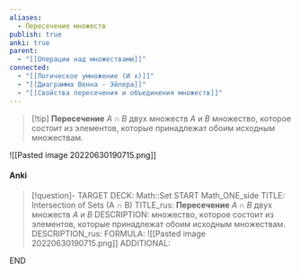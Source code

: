 ```yaml
---
aliases:
  - Пересечение множеств
publish: true
anki: true
parent:
  - "[[Операции над множествами]]"
connected:
  - "[[Логическое умножение (И ∧)]]"
  - "[[Диаграмма Венна - Эйлера]]"
  - "[[Свойства пересечения и объединения множеств]]"
---
```


> [!tip] **Пересечение** $A∩B$ двух множеств $A$ и $B$ 
множество, которое состоит из элементов, которые принадлежат обоим исходным множествам. 

![[Pasted image 20220630190715.png]]

#### Anki
> [!question]-
TARGET DECK: Math::Set
START
Math_ONE_side
TITLE: Intersection of Sets (A ∩ B)
TITLE_rus: **Пересечение** $A∩B$ двух множеств $A$ и $B$ 
DESCRIPTION: множество, которое состоит из элементов, которые принадлежат обоим исходным множествам. 
DESCRIPTION_rus: 
FORMULA: ![[Pasted image 20220630190715.png]]
ADDITIONAL:
<!--ID: 1706040702788-->
END